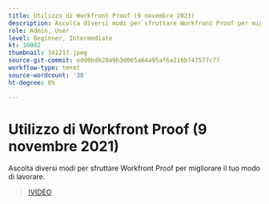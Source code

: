 ```yaml
---
title: Utilizzo di Workfront Proof (9 novembre 2021)
description: Ascolta diversi modi per sfruttare Workfront Proof per migliorare il tuo modo di lavorare.
role: Admin, User
level: Beginner, Intermediate
kt: 10002
thumbnail: 341217.jpeg
source-git-commit: edd0bdb28a9b3d065a64a95af6a216b747577c77
workflow-type: tm+mt
source-wordcount: '38'
ht-degree: 0%

---
```


# Utilizzo di Workfront Proof (9 novembre 2021)

Ascolta diversi modi per sfruttare Workfront Proof per migliorare il tuo modo di lavorare.

>[!VIDEO](https://video.tv.adobe.com/v/341217/?quality=12&learn=on)
